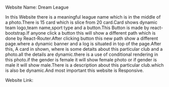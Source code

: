 Website Name: Dream League

In this Website there is a meaningful league name which is in the middle of a photo.There is 15 card which is slice from 20 card.Card shows dynamic team logo,team name,sport type and a button.This Button is made by react-bootstrap.If anyone click a button this will show a different path which is done by React-Router.After clicking button this new path show a different page.where a dynamic banner and a log is situated in top of the page.After this, A card in shown, where is some detaits about this particular club and a photo.all the details are dynamic.there is a use of conditional rendering in this photo.if the gender is female it will show female photo or if gender is male it will show male.There is a description about this particular club.which is also be dynamic.And most important this website is Responsive.


Website Link: 
